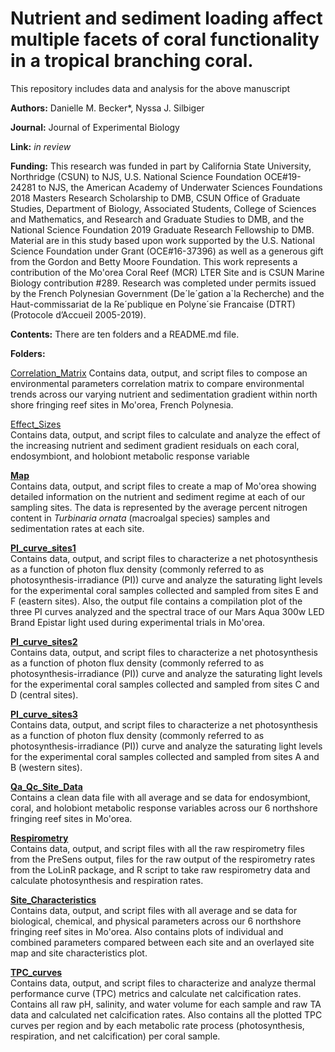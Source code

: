 # Nutrient and sediment loading affect multiple facets of coral functionality in a tropical branching coral.

This repository includes data and analysis for the above manuscript

**Authors:** Danielle M. Becker*, Nyssa J. Silbiger

**Journal:** Journal of Experimental Biology

**Link:** *in review*

**Funding:** This research was funded in part by California State University, Northridge (CSUN) to NJS, U.S. National Science Foundation OCE#19-24281 to NJS, the American Academy of Underwater Sciences Foundations 2018 Masters Research Scholarship to DMB, CSUN Office of Graduate Studies, Department of Biology, Associated Students, College of Sciences and Mathematics, and Research and Graduate Studies to DMB, and the National Science Foundation 2019 Graduate Research Fellowship to DMB. Material are in this study based upon work supported by the U.S. National Science Foundation under Grant (OCE#16-37396) as well as a generous gift from the Gordon and Betty Moore Foundation. This work represents a contribution of the Mo'orea Coral Reef (MCR) LTER Site and is CSUN Marine Biology contribution #289. Research was completed under permits issued by the French Polynesian Government (De´le´gation a`la Recherche) and the Haut-commissariat de la Re´publique en Polyne´sie Francaise (DTRT) (Protocole d’Accueil 2005-2019).

**Contents:** There are ten folders and a README.md file.

**Folders:**

[Correlation_Matrix](Nutrient_sediment_loading_affect_coral_functionality/Correlation_Matrix/)
Contains data, output, and script files to compose an environmental parameters correlation matrix to compare environmental trends across our varying nutrient and sedimentation gradient within north shore fringing reef sites in Mo'orea, French Polynesia.

[Effect_Sizes](Nutrient_sediment_loading_affect_coral_functionality/Effect_Sizes/)        
Contains data, output, and script files to calculate and analyze the effect of the increasing nutrient and sediment gradient residuals on each coral, endosymbiont, and holobiont metabolic response variable

**[Map](Nutrient_sediment_loading_affect_coral_functionality/Map/)**  
Contains data, output, and script files to create a map of Mo'orea showing detailed information on the nutrient and sediment regime at each of our sampling sites. The data is represented by the average percent nitrogen content in *Turbinaria ornata* (macroalgal species) samples and sedimentation rates at each site. 

**[PI_curve_sites1](Nutrient_sediment_loading_affect_coral_functionality/PI_curves_sites1/)**  
Contains data, output, and script files to characterize a net photosynthesis as a function of photon flux density (commonly referred to as photosynthesis-irradiance (PI)) curve and analyze the saturating light levels for the experimental coral samples collected and sampled from sites E and F (eastern sites). Also, the output file contains a compilation plot of the three PI curves analyzed and the spectral trace of our Mars Aqua 300w LED Brand Epistar light used during experimental trials in Mo'orea.

**[PI_curve_sites2](Nutrient_sediment_loading_affect_coral_functionality/PI_curves_sites2/)**  
Contains data, output, and script files to characterize a net photosynthesis as a function of photon flux density (commonly referred to as photosynthesis-irradiance (PI)) curve and analyze the saturating light levels for the experimental coral samples collected and sampled from sites C and D (central sites). 

**[PI_curve_sites3](Nutrient_sediment_loading_affect_coral_functionality/PI_curves_sites3/)**  
Contains data, output, and script files to characterize a net photosynthesis as a function of photon flux density (commonly referred to as photosynthesis-irradiance (PI)) curve and analyze the saturating light levels for the experimental coral samples collected and sampled from sites A and B (western sites).

**[Qa_Qc_Site_Data](Nutrient_sediment_loading_affect_coral_functionality/Qa_Qc_Site_Data/)**  
Contains a clean data file with all average and se data for endosymbiont, coral, and holobiont metabolic response variables across our 6 northshore fringing reef sites in Mo'orea.

**[Respirometry](Nutrient_sediment_loading_affect_coral_functionality/Respirometry/)**  
Contains data, output, and script files with all the raw respirometry files from the PreSens output, files for the raw output of the respirometry rates from the LoLinR package, and R script to take raw respirometry data and calculate photosynthesis and respiration rates.

**[Site_Characteristics](Nutrient_sediment_loading_affect_coral_functionality/Site_Characteristics/)**  
Contains data, output, and script files with all average and se data for biological, chemical, and physical parameters across our 6 northshore fringing reef sites in Mo'orea. Also contains plots of individual and combined parameters compared between each site and an overlayed site map and site characteristics plot.

**[TPC_curves](Nutrient_sediment_loading_affect_coral_functionality/TPC_curves/)**  
Contains data, output, and script files to characterize and analyze thermal performance curve (TPC) metrics and calculate net calcification rates. Contains all raw pH, salinity, and water volume for each sample and raw TA data and calculated net calcification rates. Also contains all the plotted TPC curves per region and by each metabolic rate process (photosynthesis, respiration, and net calcification) per coral sample.







